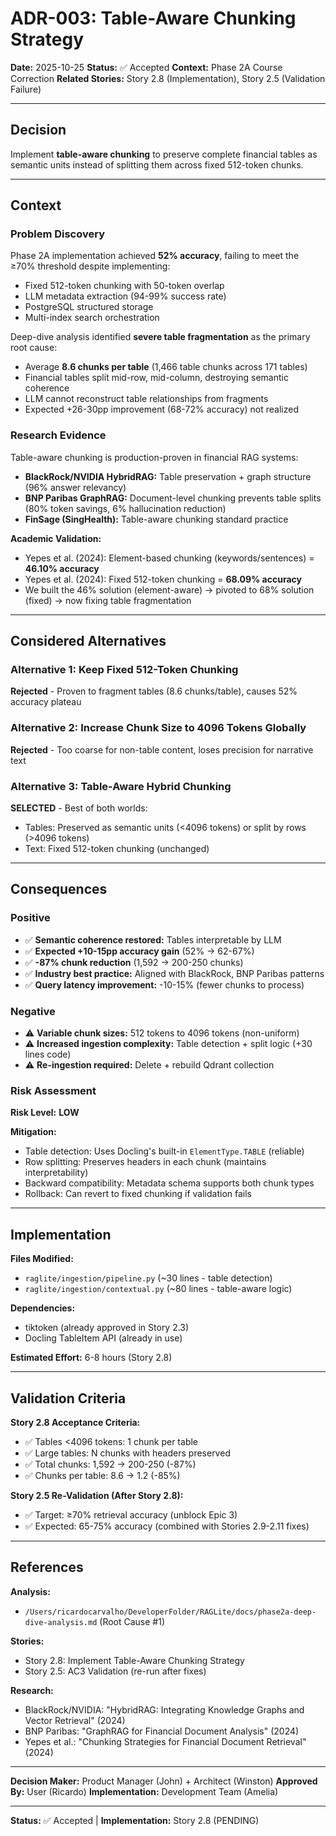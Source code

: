 # ADR-003: Table-Aware Chunking Strategy

**Date:** 2025-10-25
**Status:** ✅ Accepted
**Context:** Phase 2A Course Correction
**Related Stories:** Story 2.8 (Implementation), Story 2.5 (Validation Failure)

---

## Decision

Implement **table-aware chunking** to preserve complete financial tables as semantic units instead of splitting them across fixed 512-token chunks.

---

## Context

### Problem Discovery

Phase 2A implementation achieved **52% accuracy**, failing to meet the ≥70% threshold despite implementing:
- Fixed 512-token chunking with 50-token overlap
- LLM metadata extraction (94-99% success rate)
- PostgreSQL structured storage
- Multi-index search orchestration

Deep-dive analysis identified **severe table fragmentation** as the primary root cause:
- Average **8.6 chunks per table** (1,466 table chunks across 171 tables)
- Financial tables split mid-row, mid-column, destroying semantic coherence
- LLM cannot reconstruct table relationships from fragments
- Expected +26-30pp improvement (68-72% accuracy) not realized

### Research Evidence

Table-aware chunking is production-proven in financial RAG systems:
- **BlackRock/NVIDIA HybridRAG:** Table preservation + graph structure (96% answer relevancy)
- **BNP Paribas GraphRAG:** Document-level chunking prevents table splits (80% token savings, 6% hallucination reduction)
- **FinSage (SingHealth):** Table-aware chunking standard practice

**Academic Validation:**
- Yepes et al. (2024): Element-based chunking (keywords/sentences) = **46.10% accuracy**
- Yepes et al. (2024): Fixed 512-token chunking = **68.09% accuracy**
- We built the 46% solution (element-aware) → pivoted to 68% solution (fixed) → now fixing table fragmentation

---

## Considered Alternatives

### Alternative 1: Keep Fixed 512-Token Chunking
**Rejected** - Proven to fragment tables (8.6 chunks/table), causes 52% accuracy plateau

### Alternative 2: Increase Chunk Size to 4096 Tokens Globally
**Rejected** - Too coarse for non-table content, loses precision for narrative text

### Alternative 3: Table-Aware Hybrid Chunking
**SELECTED** - Best of both worlds:
- Tables: Preserved as semantic units (<4096 tokens) or split by rows (>4096 tokens)
- Text: Fixed 512-token chunking (unchanged)

---

## Consequences

### Positive

- ✅ **Semantic coherence restored:** Tables interpretable by LLM
- ✅ **Expected +10-15pp accuracy gain** (52% → 62-67%)
- ✅ **-87% chunk reduction** (1,592 → 200-250 chunks)
- ✅ **Industry best practice:** Aligned with BlackRock, BNP Paribas patterns
- ✅ **Query latency improvement:** -10-15% (fewer chunks to process)

### Negative

- ⚠️ **Variable chunk sizes:** 512 tokens to 4096 tokens (non-uniform)
- ⚠️ **Increased ingestion complexity:** Table detection + split logic (+30 lines code)
- ⚠️ **Re-ingestion required:** Delete + rebuild Qdrant collection

### Risk Assessment

**Risk Level:** **LOW**

**Mitigation:**
- Table detection: Uses Docling's built-in `ElementType.TABLE` (reliable)
- Row splitting: Preserves headers in each chunk (maintains interpretability)
- Backward compatibility: Metadata schema supports both chunk types
- Rollback: Can revert to fixed chunking if validation fails

---

## Implementation

**Files Modified:**
- `raglite/ingestion/pipeline.py` (~30 lines - table detection)
- `raglite/ingestion/contextual.py` (~80 lines - table-aware logic)

**Dependencies:**
- tiktoken (already approved in Story 2.3)
- Docling TableItem API (already in use)

**Estimated Effort:** 6-8 hours (Story 2.8)

---

## Validation Criteria

**Story 2.8 Acceptance Criteria:**
- ✅ Tables <4096 tokens: 1 chunk per table
- ✅ Large tables: N chunks with headers preserved
- ✅ Total chunks: 1,592 → 200-250 (-87%)
- ✅ Chunks per table: 8.6 → 1.2 (-85%)

**Story 2.5 Re-Validation (After Story 2.8):**
- ✅ Target: ≥70% retrieval accuracy (unblock Epic 3)
- ✅ Expected: 65-75% accuracy (combined with Stories 2.9-2.11 fixes)

---

## References

**Analysis:**
- `/Users/ricardocarvalho/DeveloperFolder/RAGLite/docs/phase2a-deep-dive-analysis.md` (Root Cause #1)

**Stories:**
- Story 2.8: Implement Table-Aware Chunking Strategy
- Story 2.5: AC3 Validation (re-run after fixes)

**Research:**
- BlackRock/NVIDIA: "HybridRAG: Integrating Knowledge Graphs and Vector Retrieval" (2024)
- BNP Paribas: "GraphRAG for Financial Document Analysis" (2024)
- Yepes et al.: "Chunking Strategies for Financial Document Retrieval" (2024)

---

**Decision Maker:** Product Manager (John) + Architect (Winston)
**Approved By:** User (Ricardo)
**Implementation:** Development Team (Amelia)

---

**Status:** ✅ Accepted | **Implementation:** Story 2.8 (PENDING)
